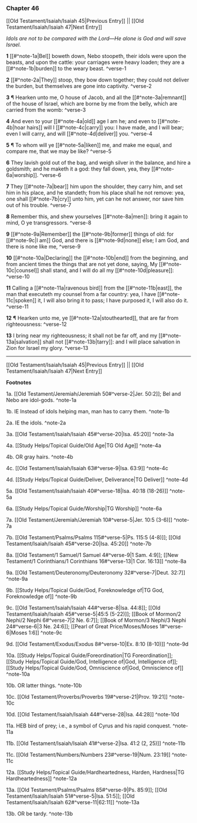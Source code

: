 ### Chapter 46

[[Old Testament/Isaiah/Isaiah 45|Previous Entry]]  ||  [[Old Testament/Isaiah/Isaiah 47|Next Entry]]

*Idols are not to be compared with the Lord—He alone is God and will save Israel.*

**1**  [[#^note-1a|Bel]] boweth down, Nebo stoopeth, their idols were upon the beasts, and upon the cattle: your carriages were heavy loaden; they are a [[#^note-1b|burden]] to the weary beast. ^verse-1

**2**  [[#^note-2a|They]] stoop, they bow down together; they could not deliver the burden, but themselves are gone into captivity. ^verse-2

**3**  ¶ Hearken unto me, O house of Jacob, and all the [[#^note-3a|remnant]] of the house of Israel, which are borne by me from the belly, which are carried from the womb: ^verse-3

**4**  And even to your [[#^note-4a|old]] age I am he; and even to [[#^note-4b|hoar hairs]] will I [[#^note-4c|carry]] you: I have made, and I will bear; even I will carry, and will [[#^note-4d|deliver]] you. ^verse-4

**5**  ¶ To whom will ye [[#^note-5a|liken]] me, and make me equal, and compare me, that we may be like? ^verse-5

**6**  They lavish gold out of the bag, and weigh silver in the balance, and hire a goldsmith; and he maketh it a god: they fall down, yea, they [[#^note-6a|worship]]. ^verse-6

**7**  They [[#^note-7a|bear]] him upon the shoulder, they carry him, and set him in his place, and he standeth; from his place shall he not remove: yea, one shall [[#^note-7b|cry]] unto him, yet can he not answer, nor save him out of his trouble. ^verse-7

**8**  Remember this, and shew yourselves [[#^note-8a|men]]: bring it again to mind, O ye transgressors. ^verse-8

**9**  [[#^note-9a|Remember]] the [[#^note-9b|former]] things of old: for [[#^note-9c|I am]] God, and there is [[#^note-9d|none]] else; I am God, and there is none like me, ^verse-9

**10**  [[#^note-10a|Declaring]] the [[#^note-10b|end]] from the beginning, and from ancient times the things that are not yet done, saying, My [[#^note-10c|counsel]] shall stand, and I will do all my [[#^note-10d|pleasure]]: ^verse-10

**11**  Calling a [[#^note-11a|ravenous bird]] from the [[#^note-11b|east]], the man that executeth my counsel from a far country: yea, I have [[#^note-11c|spoken]] it, I will also bring it to pass; I have purposed it, I will also do it. ^verse-11

**12**  ¶ Hearken unto me, ye [[#^note-12a|stouthearted]], that are far from righteousness: ^verse-12

**13**  I bring near my righteousness; it shall not be far off, and my [[#^note-13a|salvation]] shall not [[#^note-13b|tarry]]: and I will place salvation in Zion for Israel my glory. ^verse-13


---
[[Old Testament/Isaiah/Isaiah 45|Previous Entry]]  ||  [[Old Testament/Isaiah/Isaiah 47|Next Entry]]


**Footnotes**


1a. [[Old Testament/Jeremiah/Jeremiah 50#^verse-2|Jer. 50:2]]; Bel and Nebo are idol-gods.  ^note-1a

1b. IE Instead of idols helping man, man has to carry them. ^note-1b

2a. IE the idols. ^note-2a

3a. [[Old Testament/Isaiah/Isaiah 45#^verse-20|Isa. 45:20]] ^note-3a

4a. [[Study Helps/Topical Guide/Old Age|TG Old Age]] ^note-4a

4b. OR gray hairs. ^note-4b

4c. [[Old Testament/Isaiah/Isaiah 63#^verse-9|Isa. 63:9]] ^note-4c

4d. [[Study Helps/Topical Guide/Deliver, Deliverance|TG Deliver]] ^note-4d

5a. [[Old Testament/Isaiah/Isaiah 40#^verse-18|Isa. 40:18 (18-26)]] ^note-5a

6a. [[Study Helps/Topical Guide/Worship|TG Worship]] ^note-6a

7a. [[Old Testament/Jeremiah/Jeremiah 10#^verse-5|Jer. 10:5 (3-6)]] ^note-7a

7b. [[Old Testament/Psalms/Psalms 115#^verse-5|Ps. 115:5 (4-8)]]; [[Old Testament/Isaiah/Isaiah 45#^verse-20|Isa. 45:20]] ^note-7b

8a. [[Old Testament/1 Samuel/1 Samuel 4#^verse-9|1 Sam. 4:9]]; [[New Testament/1 Corinthians/1 Corinthians 16#^verse-13|1 Cor. 16:13]] ^note-8a

9a. [[Old Testament/Deuteronomy/Deuteronomy 32#^verse-7|Deut. 32:7]] ^note-9a

9b. [[Study Helps/Topical Guide/God, Foreknowledge of|TG God, Foreknowledge of]] ^note-9b

9c. [[Old Testament/Isaiah/Isaiah 44#^verse-8|Isa. 44:8]]; [[Old Testament/Isaiah/Isaiah 45#^verse-5|45:5 (5-22)]]; [[Book of Mormon/2 Nephi/2 Nephi 6#^verse-7|2 Ne. 6:7]]; [[Book of Mormon/3 Nephi/3 Nephi 24#^verse-6|3 Ne. 24:6]]; [[Pearl of Great Price/Moses/Moses 1#^verse-6|Moses 1:6]] ^note-9c

9d. [[Old Testament/Exodus/Exodus 8#^verse-10|Ex. 8:10 (8-10)]] ^note-9d

10a. [[Study Helps/Topical Guide/Foreordination|TG Foreordination]]; [[Study Helps/Topical Guide/God, Intelligence of|God, Intelligence of]]; [[Study Helps/Topical Guide/God, Omniscience of|God, Omniscience of]] ^note-10a

10b. OR latter things. ^note-10b

10c. [[Old Testament/Proverbs/Proverbs 19#^verse-21|Prov. 19:21]] ^note-10c

10d. [[Old Testament/Isaiah/Isaiah 44#^verse-28|Isa. 44:28]] ^note-10d

11a. HEB bird of prey; i.e., a symbol of Cyrus and his rapid conquest. ^note-11a

11b. [[Old Testament/Isaiah/Isaiah 41#^verse-2|Isa. 41:2 (2, 25)]] ^note-11b

11c. [[Old Testament/Numbers/Numbers 23#^verse-19|Num. 23:19]] ^note-11c

12a. [[Study Helps/Topical Guide/Hardheartedness, Harden, Hardness|TG Hardheartedness]] ^note-12a

13a. [[Old Testament/Psalms/Psalms 85#^verse-9|Ps. 85:9]]; [[Old Testament/Isaiah/Isaiah 51#^verse-5|Isa. 51:5]]; [[Old Testament/Isaiah/Isaiah 62#^verse-11|62:11]] ^note-13a

13b. OR be tardy. ^note-13b